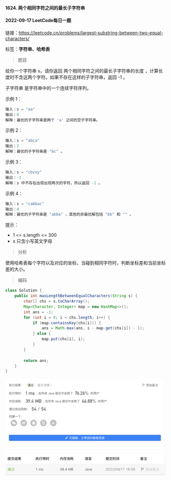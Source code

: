 #### 1624. 两个相同字符之间的最长子字符串

#### 2022-09-17 LeetCode每日一题

链接：https://leetcode.cn/problems/largest-substring-between-two-equal-characters/

标签：**字符串、哈希表**

> 题目

给你一个字符串 s，请你返回 两个相同字符之间的最长子字符串的长度 ，计算长度时不含这两个字符。如果不存在这样的子字符串，返回 -1 。

子字符串 是字符串中的一个连续字符序列。

示例 1：

```java
输入：s = "aa"
输出：0
解释：最优的子字符串是两个 'a' 之间的空子字符串。
```

示例 2：

```java
输入：s = "abca"
输出：2
解释：最优的子字符串是 "bc" 。
```

示例 3：

```java
输入：s = "cbzxy"
输出：-1
解释：s 中不存在出现出现两次的字符，所以返回 -1 。
```

示例 4：

```java
输入：s = "cabbac"
输出：4
解释：最优的子字符串是 "abba" ，其他的非最优解包括 "bb" 和 "" 。
```


提示：

- 1 <= s.length <= 300
- s 只含小写英文字母

> 分析

使用哈希表每个字符以及对应的坐标，当碰到相同字符时，判断坐标差和当前坐标差的大小。

> 编码

```java
class Solution {
    public int maxLengthBetweenEqualCharacters(String s) {
        char[] chs = s.toCharArray();
        Map<Character, Integer> map = new HashMap<>();
        int ans = -1;
        for (int i = 0; i < chs.length; i++) {
            if (map.containsKey(chs[i])) {
                ans = Math.max(ans, i - map.get(chs[i]) - 1);
            } else {
                map.put(chs[i], i);
            }
        }

        return ans;
    }
}
```

![image-20220917165813716](1624.两个相同字符之间的最长子字符串.assets/image-20220917165813716-3405095.png)